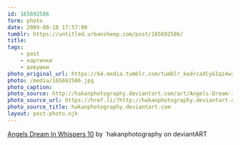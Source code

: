 ```yaml
---
id: 165692586
form: photo
date: 2009-08-18 17:57:00
tumblr: https://untitled.urbansheep.com/post/165692586/
title:
tags:
    - post
    - картинки
    - девушки
photo_original_url: https://64.media.tumblr.com/tumblr_kodrcaXCyG1qz4wzio1_1280.jpg
photo: /media/165692586.jpg
photo_caption: 
photo_source: http://hakanphotography.deviantart.com/art/Angels-Dream-In-Whispers-10-110896446
photo_source_url: https://href.li/?http://hakanphotography.deviantart.com/art/Angels-Dream-In-Whispers-10-110896446
photo_source_title: hakanphotography.deviantart.com
layout: post-photo.njk
---
```


<p><a href="http://hakanphotography.deviantart.com/art/Angels-Dream-In-Whispers-10-110896446">Angels Dream In Whispers 10</a> by `hakanphotography on deviantART</p>
